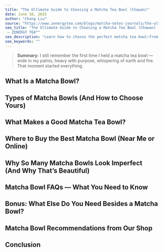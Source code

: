 ```yaml
---
title: "The Ultimate Guide to Choosing a Matcha Tea Bowl (Chawan)"
date: June 16, 2025
author: "Chang Liu"
source: "https://www.zenergytea.com/blogs/matcha-notes-journals/the-ultimate-guide-to-choosing-a-matcha-bowl-chawan"
seo_title: "The Ultimate Guide to Choosing a Matcha Tea Bowl (Chawan)
 – ZENERGY TEA™"
seo_description: "Learn how to choose the perfect matcha tea bowl—from styles and materials to where to buy. Start your ritual with the right chawan."
seo_keywords: ""
---
```

> **Summary**:
> I still remember the first time I held a matcha tea bowl — wide in my palms, heavy with purpose, whispering of earth and fire. That moment started everything.

## What Is a Matcha Bowl?
## Types of Matcha Bowls (And How to Choose Yours)
## What Makes a Good Matcha Tea Bowl?
## Where to Buy the Best Matcha Bowl (Near Me or Online)
## Why So Many Matcha Bowls Look Imperfect (And Why That’s Beautiful)
## Matcha Bowl FAQs — What You Need to Know
## Bonus: What Else Do You Need Besides a Matcha Bowl?
## 
## Matcha Bowl Recommendations from Our Shop
## Conclusion